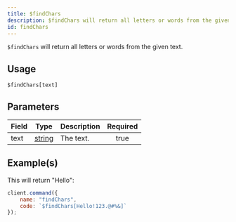 ```yaml
---
title: $findChars
description: $findChars will return all letters or words from the given text.
id: findChars
---
```


`$findChars` will return all letters or words from the given text.

## Usage

```aoi
$findChars[text]
```

## Parameters

| Field | Type                                                                                              | Description | Required |
| ----- | ------------------------------------------------------------------------------------------------- | ----------- | :------: |
| text  | [string](https://developer.mozilla.org/en-US/docs/Web/JavaScript/Reference/Global_Objects/String) | The text.   |   true   |

## Example(s)

This will return "Hello":

```js
client.command({
    name: "findChars",
    code: `$findChars[Hello!123.@#%&]`
});
```
